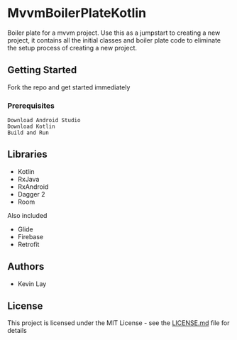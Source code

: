 # MvvmBoilerPlateKotlin

Boiler plate for a mvvm project. Use this as a jumpstart to creating a new project, it contains all the initial classes and boiler plate code to eliminate the setup process of creating a new project.

## Getting Started

Fork the repo and get started immediately

### Prerequisites

```
Download Android Studio
Download Kotlin
Build and Run
```


## Libraries

* Kotlin
* RxJava
* RxAndroid
* Dagger 2
* Room

Also included

* Glide
* Firebase
* Retrofit


## Authors

* Kevin Lay

## License

This project is licensed under the MIT License - see the [LICENSE.md](LICENSE.md) file for details

